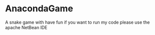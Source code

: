 # AnacondaGame
A snake game with have fun if you want to run my code please use the apache NetBean IDE 
